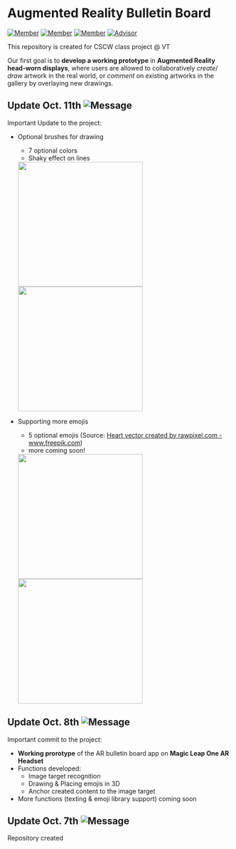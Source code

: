 # Augmented Reality Bulletin Board
[![Member](https://img.shields.io/badge/Member-Alyssa-blueviolet)](https://github.com/akherbst2) [![Member](https://img.shields.io/badge/Member-Feiyu-blue)](https://github.com/ericlu19) [![Member](https://img.shields.io/badge/Member-Shuyi-ff69b4)](https://github.com/ssun83) [![Advisor](https://img.shields.io/badge/Advisor-Dr.%20Sang-important)](https://people.cs.vt.edu/sangwonlee/)

This repository is created for CSCW class project @ VT

Our first goal is to **develop a working prototype** in **Augmented Reality head-worn displays**, where users are allowed to collaboratively *create*/ *draw* artwork in the real world, or *comment*  on existing artworks in the gallery by overlaying new drawings.

## Update Oct. 11th ![Message](https://img.shields.io/badge/-Support-brightgreen)
Important Update to the project:
- Optional brushes for drawing
    - 7 optional colors
    - Shaky effect on lines
  
     <img src="https://github.com/ssun83/AR-Goggle-Bulletin/blob/master/gifs/demo1.gif" width="280">
     <img src="https://github.com/ssun83/AR-Goggle-Bulletin/blob/master/gifs/demo4.gif" width="280">
     
- Supporting more emojis
    - 5 optional emojis (Source: <a href="https://www.freepik.com/free-photos-vectors/heart">Heart vector created by rawpixel.com - www.freepik.com</a>)
    - more coming soon! 
  
    <img src="https://github.com/ssun83/AR-Goggle-Bulletin/blob/master/gifs/demo2.gif" width="280">
    <img src="https://github.com/ssun83/AR-Goggle-Bulletin/blob/master/gifs/demo3.gif" width="280"> 



## Update Oct. 8th ![Message](https://img.shields.io/badge/-Important!-success)
Important commit to the project:

- **Working prorotype** of the AR bulletin board app on **Magic Leap One AR Headset**
- Functions developed:
  - Image target recognition
  - Drawing & Placing emojis in 3D
  - Anchor created content to the image target
- More functions (texting & emoji library support) coming soon
## Update Oct. 7th ![Message](https://img.shields.io/badge/-Initialization-9cf)
Repository created
